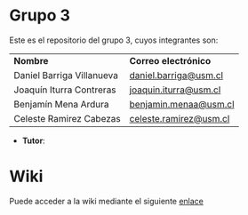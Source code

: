 # Grupo 3

Este es el repositorio del grupo 3, cuyos integrantes son:

|                       |                           |
|-----------------------|---------------------------|
| **Nombre**            | **Correo electrónico**    |
| Daniel Barriga Villanueva | daniel.barriga@usm.cl |
| Joaquín Iturra Contreras | joaquin.iturra@usm.cl |
| Benjamín Mena Ardura | benjamin.menaa@usm.cl |
| Celeste Ramirez Cabezas | celeste.ramirez@usm.cl |

* **Tutor**: 

# Wiki

Puede acceder a la wiki mediante el siguiente [enlace](https://github.com/INGESO-2023-1/grupo_3.wiki.git)
